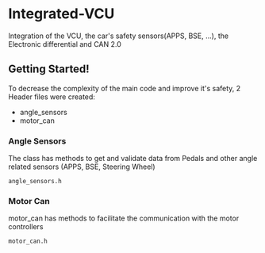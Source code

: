 # Integrated-VCU
Integration of the VCU, the car's safety sensors(APPS, BSE, ...), the Electronic differential and CAN 2.0

## Getting Started!

To decrease the complexity of the main code and improve it's safety, 2 Header files were created:

-  angle_sensors 
-  motor_can

### Angle Sensors
The class has methods to get and validate data from Pedals and other angle related sensors (APPS, BSE, Steering Wheel) 
```
angle_sensors.h
```

### Motor Can
motor_can has methods to facilitate the communication with the motor controllers  
```
motor_can.h 
```
